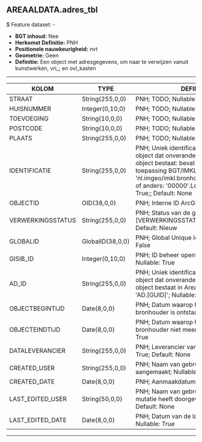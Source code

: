 ﻿## AREAALDATA.adres_tbl

$ Feature dataset: -


* __BGT inhoud:__ Nee
* __Herkomst Definitie:__ PNH
* __Positionele nauwkeurigheid:__ nvt
* __Geometrie:__ Geen
* __Definitie:__ Een object met adresgegevens, om naar te verwijzen vanuit kunstwerken, vri_; en ovl_kasten

***

|KOLOM                               |TYPE                |DEFINITIE|
|-----                               |----                |------    |
|STRAAT                              |String(255,0,0)     |PNH; TODO; Nullable: True; Default: None|
|HUISNUMMER                          |Integer(0,10,0)     |PNH; TODO; Nullable: True|
|TOEVOEGING                          |String(10,0,0)      |PNH; TODO; Nullable: True; Default: None|
|POSTCODE                            |String(10,0,0)      |PNH; TODO; Nullable: True; Default: None|
|PLAATS                              |String(255,0,0)     |PNH; TODO; Nullable: True; Default: None|
|IDENTIFICATIE                       |String(255,0,0)     |PNH; Uniek identificatienummer voor het object dat onveranderlijk is zolang het object bestaat: bevat indien van toepassing BGT/IMKL ID in format 'nl.imgeo/imkl.bronhouderscode.LokaalID' of anders: '00000'.LokaalID; Nullable: True;; Default: None|
|OBJECTID                            |OID(38,0,0)         |PNH; Interne ID ArcGIS; Nullable: False|
|VERWERKINGSSTATUS                   |String(255,0,0)     |PNH; Status van de gegevens; keuzelijst [VERWERKINGSSTATUS]; Nullable: False; Default: Nieuw|
|GLOBALID                            |GlobalID(38,0,0)    |PNH; Global Unique Identifier; Nullable: False|
|GISIB_ID                            |Integer(0,10,0)     |PNH; ID beheer openbare ruimte (GISIB); Nullable: True|
|AD_ID                               |String(255,0,0)     |PNH; Uniek identificatienummer voor het object dat onveranderlijk is zolang het object bestaat in Areaaldata: in format 'AD.[GUID]'; Nullable: False; Default: None|
|OBJECTBEGINTIJD                     |Date(8,0,0)         |PNH; Datum waarop het object bij de bronhouder is ontstaan; Nullable: True|
|OBJECTEINDTIJD                      |Date(8,0,0)         |PNH; Datum waarop het object bij de bronhouder niet meer geldig is; Nullable: True|
|DATALEVERANCIER                     |String(255,0,0)     |PNH; Leverancier van de data; Nullable: True; Default: None|
|CREATED_USER                        |String(255,0,0)     |PNH; Naam van gebruiker die de rij heeft aangemaakt; Nullable: True; Default: None|
|CREATED_DATE                        |Date(8,0,0)         |PNH; Aanmaakdatum; Nullable: True|
|LAST_EDITED_USER                    |String(50,0,0)      |PNH; Naam van gebruiker die de laatste mutatie heeft doorgevoerd; Nullable: True; Default: None|
|LAST_EDITED_DATE                    |Date(8,0,0)         |PNH; Datum van de laatste mutatie; Nullable: True|

***

